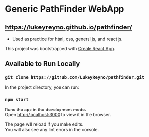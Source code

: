 # Generic PathFinder WebApp

## https://lukeyreyno.github.io/pathfinder/

- Used as practice for html, css, general js, and react js.

This project was bootstrapped with [Create React App](https://github.com/facebook/create-react-app).

## Available to Run Locally

### `git clone https://github.com/LukeyReyno/pathfinder.git`

In the project directory, you can run:

### `npm start`

Runs the app in the development mode.\
Open [http://localhost:3000](http://localhost:3000) to view it in the browser.

The page will reload if you make edits.\
You will also see any lint errors in the console.
